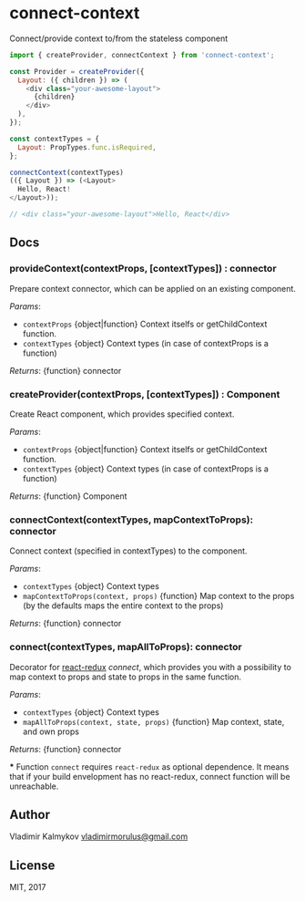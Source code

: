 connect-context
==

Connect/provide context to/from the stateless component

```js
import { createProvider, connectContext } from 'connect-context';

const Provider = createProvider({
  Layout: ({ children }) => (
    <div class="your-awesome-layout">
      {children}
    </div>
  ),
});

const contextTypes = {
  Layout: PropTypes.func.isRequired,
};

connectContext(contextTypes)
(({ Layout }) => (<Layout>
  Hello, React!
</Layout>));

// <div class="your-awesome-layout">Hello, React</div>
```

Docs
----

### provideContext(contextProps, [contextTypes]) : connector

Prepare context connector, which can be applied on an existing component.

_Params_:

- `contextProps` {object|function} Context itselfs or getChildContext function.
- `contextTypes` {object} Context types (in case of contextProps is a function)

_Returns_: {function} connector

### createProvider(contextProps, [contextTypes]) : Component

Create React component, which provides specified context.

_Params_:

- `contextProps` {object|function} Context itselfs or getChildContext function.
- `contextTypes` {object} Context types (in case of contextProps is a function)

_Returns_: {function} Component

### connectContext(contextTypes, mapContextToProps): connector

Connect context (specified in contextTypes) to the component.

_Params_:

- `contextTypes` {object} Context types
- `mapContextToProps(context, props)` {function} Map context to the props (by the defaults maps the entire context to the props)

_Returns_: {function} connector

### connect(contextTypes, mapAllToProps): connector

Decorator for [react-redux](https://github.com/reactjs/react-redux) _connect_, which provides you with a possibility to map context to props and state to props in the same function.

_Params_:

- `contextTypes` {object} Context types
- `mapAllToProps(context, state, props)` {function} Map context, state, and own props

_Returns_: {function} connector

__*__ Function `connect` requires `react-redux` as optional dependence. It means that if your build envelopment has no react-redux, connect function will be unreachable.

Author
----

Vladimir Kalmykov <vladimirmorulus@gmail.com>

License
----

MIT, 2017
